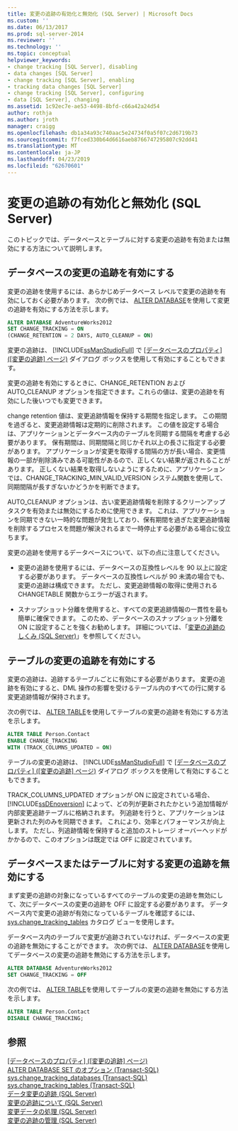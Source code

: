 ```yaml
---
title: 変更の追跡の有効化と無効化 (SQL Server) | Microsoft Docs
ms.custom: ''
ms.date: 06/13/2017
ms.prod: sql-server-2014
ms.reviewer: ''
ms.technology: ''
ms.topic: conceptual
helpviewer_keywords:
- change tracking [SQL Server], disabling
- data changes [SQL Server]
- change tracking [SQL Server], enabling
- tracking data changes [SQL Server]
- change tracking [SQL Server], configuring
- data [SQL Server], changing
ms.assetid: 1c92ec7e-ae53-4498-8bfd-c66a42a24d54
author: rothja
ms.author: jroth
manager: craigg
ms.openlocfilehash: db1a34a93c740aac5e24734f0a5f07c2d6719b73
ms.sourcegitcommit: f7fced330b64d6616aeb8766747295807c92dd41
ms.translationtype: MT
ms.contentlocale: ja-JP
ms.lasthandoff: 04/23/2019
ms.locfileid: "62670601"
---
```

# <a name="enable-and-disable-change-tracking-sql-server"></a>変更の追跡の有効化と無効化 (SQL Server)
  このトピックでは、データベースとテーブルに対する変更の追跡を有効または無効にする方法について説明します。  
  
## <a name="enable-change-tracking-for-a-database"></a>データベースの変更の追跡を有効にする  
 変更の追跡を使用するには、あらかじめデータベース レベルで変更の追跡を有効にしておく必要があります。 次の例では、 [ALTER DATABASE](/sql/t-sql/statements/alter-database-transact-sql-set-options)を使用して変更の追跡を有効にする方法を示します。  
  
```sql  
ALTER DATABASE AdventureWorks2012  
SET CHANGE_TRACKING = ON  
(CHANGE_RETENTION = 2 DAYS, AUTO_CLEANUP = ON)  
```  
  
 変更の追跡は、 [!INCLUDE[ssManStudioFull](../../includes/ssmanstudiofull-md.md)] で [[データベースのプロパティ] &#40;[変更の追跡] ページ&#41;](../databases/database-properties-changetracking-page.md) ダイアログ ボックスを使用して有効にすることもできます。  
  
 変更の追跡を有効にするときに、CHANGE_RETENTION および AUTO_CLEANUP オプションを指定できます。これらの値は、変更の追跡を有効にした後いつでも変更できます。  
  
 change retention 値は、変更追跡情報を保持する期間を指定します。 この期間を過ぎると、変更追跡情報は定期的に削除されます。 この値を設定する場合は、アプリケーションとデータベース内のテーブルを同期する間隔を考慮する必要があります。 保有期間は、同期間隔と同じかそれ以上の長さに指定する必要があります。 アプリケーションが変更を取得する間隔の方が長い場合、変更情報の一部が削除済みである可能性があるので、正しくない結果が返されることがあります。 正しくない結果を取得しないようにするために、アプリケーションでは、CHANGE_TRACKING_MIN_VALID_VERSION システム関数を使用して、同期間隔が長すぎないかどうかを判断できます。  
  
 AUTO_CLEANUP オプションは、古い変更追跡情報を削除するクリーンアップ タスクを有効または無効にするために使用できます。 これは、アプリケーションを同期できない一時的な問題が発生しており、保有期間を過ぎた変更追跡情報を削除するプロセスを問題が解決されるまで一時停止する必要がある場合に役立ちます。  
  
 変更の追跡を使用するデータベースについて、以下の点に注意してください。  
  
-   変更の追跡を使用するには、データベースの互換性レベルを 90 以上に設定する必要があります。 データベースの互換性レベルが 90 未満の場合でも、変更の追跡は構成できます。 ただし、変更追跡情報の取得に使用される CHANGETABLE 関数からエラーが返されます。  
  
-   スナップショット分離を使用すると、すべての変更追跡情報の一貫性を最も簡単に確保できます。 このため、データベースのスナップショット分離を ON に設定することを強くお勧めします。 詳細については、「[変更の追跡のしくみ &#40;SQL Server&#41;](work-with-change-tracking-sql-server.md)」を参照してください。  
  
## <a name="enable-change-tracking-for-a-table"></a>テーブルの変更の追跡を有効にする  
 変更の追跡は、追跡するテーブルごとに有効にする必要があります。 変更の追跡を有効にすると、DML 操作の影響を受けるテーブル内のすべての行に関する変更追跡情報が保持されます。  
  
 次の例では、 [ALTER TABLE](/sql/t-sql/statements/alter-table-transact-sql)を使用してテーブルの変更の追跡を有効にする方法を示します。  
  
```sql  
ALTER TABLE Person.Contact  
ENABLE CHANGE_TRACKING  
WITH (TRACK_COLUMNS_UPDATED = ON)  
```  
  
 テーブルの変更の追跡は、 [!INCLUDE[ssManStudioFull](../../includes/ssmanstudiofull-md.md)] で [[データベースのプロパティ] &#40;[変更の追跡] ページ&#41;](../databases/database-properties-changetracking-page.md) ダイアログ ボックスを使用して有効にすることもできます。  
  
 TRACK_COLUMNS_UPDATED オプションが ON に設定されている場合、 [!INCLUDE[ssDEnoversion](../../includes/ssdenoversion-md.md)] によって、どの列が更新されたかという追加情報が内部変更追跡テーブルに格納されます。 列追跡を行うと、アプリケーションは更新された列のみを同期できます。 これにより、効率とパフォーマンスが向上します。 ただし、列追跡情報を保持すると追加のストレージ オーバーヘッドがかかるので、このオプションは既定では OFF に設定されています。  
  
## <a name="disable-change-tracking-for-a-database-or-table"></a>データベースまたはテーブルに対する変更の追跡を無効にする  
 まず変更の追跡の対象になっているすべてのテーブルの変更の追跡を無効にして、次にデータベースの変更の追跡を OFF に設定する必要があります。 データベース内で変更の追跡が有効になっているテーブルを確認するには、 [sys.change_tracking_tables](/sql/relational-databases/system-catalog-views/change-tracking-catalog-views-sys-change-tracking-tables) カタログ ビューを使用します。  
  
 データベース内のテーブルで変更が追跡されていなければ、データベースの変更の追跡を無効にすることができます。 次の例では、 [ALTER DATABASE](/sql/t-sql/statements/alter-database-transact-sql-set-options)を使用してデータベースの変更の追跡を無効にする方法を示します。  
  
```sql  
ALTER DATABASE AdventureWorks2012  
SET CHANGE_TRACKING = OFF  
```  
  
 次の例では、 [ALTER TABLE](/sql/t-sql/statements/alter-table-transact-sql)を使用してテーブルの変更の追跡を無効にする方法を示します。  
  
```sql  
ALTER TABLE Person.Contact  
DISABLE CHANGE_TRACKING;  
```  
  
## <a name="see-also"></a>参照  
 [[データベースのプロパティ] &#40;[変更の追跡] ページ&#41;](../databases/database-properties-changetracking-page.md)   
 [ALTER DATABASE SET のオプション &#40;Transact-SQL&#41;](/sql/t-sql/statements/alter-database-transact-sql-set-options)   
 [sys.change_tracking_databases &#40;Transact-SQL&#41;](/sql/relational-databases/system-catalog-views/change-tracking-catalog-views-sys-change-tracking-databases)   
 [sys.change_tracking_tables &#40;Transact-SQL&#41;](/sql/relational-databases/system-catalog-views/change-tracking-catalog-views-sys-change-tracking-tables)   
 [データ変更の追跡 &#40;SQL Server&#41;](track-data-changes-sql-server.md)   
 [変更の追跡について &#40;SQL Server&#41;](../track-changes/about-change-tracking-sql-server.md)   
 [変更データの処理 &#40;SQL Server&#41;](work-with-change-data-sql-server.md)   
 [変更の追跡の管理 &#40;SQL Server&#41;](manage-change-tracking-sql-server.md)  
  
  
